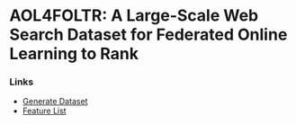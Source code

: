 # AOL4FOLTR: A Large-Scale Web Search Dataset for Federated Online Learning to Rank

### Links

- [Generate Dataset](./docs/generate_dataset.md)
- [Feature List](./docs/feature_list.md)
